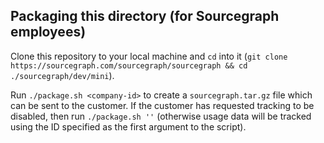 ## Packaging this directory (for Sourcegraph employees)

Clone this repository to your local machine and `cd` into it (`git
clone https://sourcegraph.com/sourcegraph/sourcegraph && cd
./sourcegraph/dev/mini`).

Run `./package.sh <company-id>` to create a `sourcegraph.tar.gz` file which can be sent to the customer. If the customer has requested tracking to be disabled, then run `./package.sh ''` (otherwise usage data will be tracked using the ID specified as the first argument to the script).
